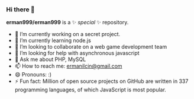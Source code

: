 ### Hi there 👋

**erman999/erman999** is a ✨ _special_ ✨ repository.

- 🔭 I’m currently working on a secret project.
- 🌱 I’m currently learning node.js
- 👯 I’m looking to collaborate on a web game development team
- 🤔 I’m looking for help with asynchronous javascript
- 💬 Ask me about PHP, MySQL
- 📫 How to reach me: ermanilcin@gmail.com
- 😄 Pronouns: :)
- ⚡ Fun fact: Million of open source projects on GitHub are written in 337 programming languages, of which JavaScript is most popular.
